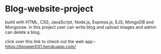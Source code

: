 # Blog-website-project
build with HTML, CSS, JavaScript, Node.js, Express.js, EJS, MongoDB and Mongoose. in this project user can write blog and upload images and admin can delete a blog. 

click over this link to check out the web app:- https://blogger031.herokuapp.com/
